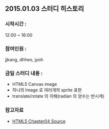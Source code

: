 ## 2015.01.03 스터디 히스토리 

### 시작시간 : 
12:00 ~ 16:00

### 참여인원 : 
jjkang, dhheo, jyoh

### 금일 스터디 내용 :
- HTML5 Canvas image
- 하나의 Image 로 여러개의 sprite 표현
- translate/rotate 의 이해(radian 의 양수는 반시계)

### 참고자료
- <a href='http://github.com/html5CanvasStudy/HTML5_2014_12/tree/master/HTML5_study/jjkang/html/chapter4'>HTML5 Chapter04 Source</a>  
